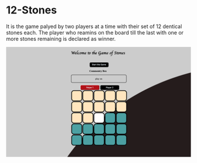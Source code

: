 # 12-Stones
It is the game palyed by two players at a time with their set of 12 dentical stones each.
The player who reamins on the board till the last with one or more stones remaining is declared as winner.

![12-Stones](/image/thumbnail.png)
